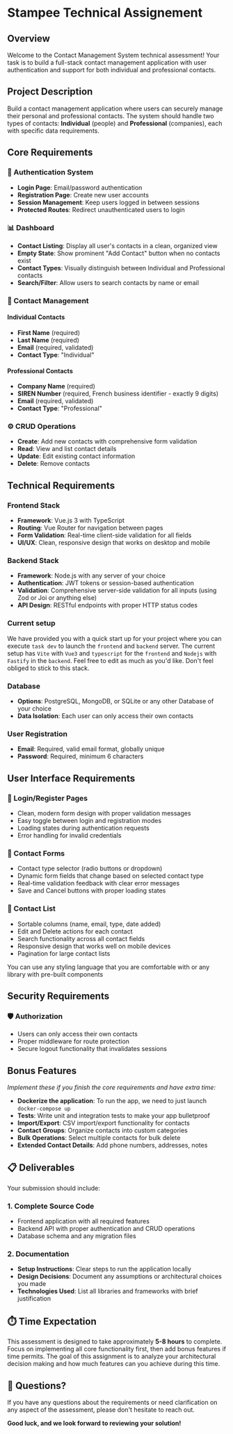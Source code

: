 # Stampee Technical Assignement

## Overview

Welcome to the Contact Management System technical assessment! Your task is to build a full-stack contact management application with user authentication and support for both individual and professional contacts.

## Project Description

Build a contact management application where users can securely manage their personal and professional contacts. The system should handle two types of contacts: **Individual** (people) and **Professional** (companies), each with specific data requirements.

## Core Requirements

### 🔐 Authentication System

- **Login Page**: Email/password authentication
- **Registration Page**: Create new user accounts
- **Session Management**: Keep users logged in between sessions
- **Protected Routes**: Redirect unauthenticated users to login

### 📊 Dashboard

- **Contact Listing**: Display all user's contacts in a clean, organized view
- **Empty State**: Show prominent "Add Contact" button when no contacts exist
- **Contact Types**: Visually distinguish between Individual and Professional contacts
- **Search/Filter**: Allow users to search contacts by name or email

### 👥 Contact Management

#### Individual Contacts

- **First Name** (required)
- **Last Name** (required)
- **Email** (required, validated)
- **Contact Type**: "Individual"

#### Professional Contacts

- **Company Name** (required)
- **SIREN Number** (required, French business identifier - exactly 9 digits)
- **Email** (required, validated)
- **Contact Type**: "Professional"

### ⚙️ CRUD Operations

- **Create**: Add new contacts with comprehensive form validation
- **Read**: View and list contact details
- **Update**: Edit existing contact information
- **Delete**: Remove contacts

## Technical Requirements

### Frontend Stack

- **Framework**: Vue.js 3 with TypeScript
- **Routing**: Vue Router for navigation between pages
- **Form Validation**: Real-time client-side validation for all fields
- **UI/UX**: Clean, responsive design that works on desktop and mobile

### Backend Stack

- **Framework**: Node.js with any server of your choice
- **Authentication**: JWT tokens or session-based authentication
- **Validation**: Comprehensive server-side validation for all inputs (using Zod or Joi or anything else)
- **API Design**: RESTful endpoints with proper HTTP status codes

### Current setup

We have provided you with a quick start up for your project where you can execute `task dev` to launch the `frontend` and `backend` server. The current setup has `Vite` with `Vue3` and `typescript` for the `frontend` and `Nodejs` with `Fastify` in the `backend`. Feel free to edit as much as you'd like. Don't feel obliged to stick to this stack.

### Database

- **Options**: PostgreSQL, MongoDB, or SQLite or any other Database of your choice
- **Data Isolation**: Each user can only access their own contacts

### User Registration

- **Email**: Required, valid email format, globally unique
- **Password**: Required, minimum 6 characters

## User Interface Requirements

### 🔑 Login/Register Pages

- Clean, modern form design with proper validation messages
- Easy toggle between login and registration modes
- Loading states during authentication requests
- Error handling for invalid credentials

### 📝 Contact Forms

- Contact type selector (radio buttons or dropdown)
- Dynamic form fields that change based on selected contact type
- Real-time validation feedback with clear error messages
- Save and Cancel buttons with proper loading states

### 📑 Contact List

- Sortable columns (name, email, type, date added)
- Edit and Delete actions for each contact
- Search functionality across all contact fields
- Responsive design that works well on mobile devices
- Pagination for large contact lists

You can use any styling language that you are comfortable with or any library with pre-built components

## Security Requirements

### 🛡️ Authorization

- Users can only access their own contacts
- Proper middleware for route protection
- Secure logout functionality that invalidates sessions

## Bonus Features

_Implement these if you finish the core requirements and have extra time:_

- **Dockerize the application**: To run the app, we need to just launch `docker-compose up`
- **Tests**: Write unit and integration tests to make your app bulletproof
- **Import/Export**: CSV import/export functionality for contacts
- **Contact Groups**: Organize contacts into custom categories
- **Bulk Operations**: Select multiple contacts for bulk delete
- **Extended Contact Details**: Add phone numbers, addresses, notes

## 📋 Deliverables

Your submission should include:

### 1. Complete Source Code

- Frontend application with all required features
- Backend API with proper authentication and CRUD operations
- Database schema and any migration files

### 2. Documentation

- **Setup Instructions**: Clear steps to run the application locally
- **Design Decisions**: Document any assumptions or architectural choices you made
- **Technologies Used**: List all libraries and frameworks with brief justification

## ⏱️ Time Expectation

This assessment is designed to take approximately **5-8 hours** to complete. Focus on implementing all core functionality first, then add bonus features if time permits. The goal of this assignment is to analyze your architectural decision making and how much features can you achieve during this time.

## 🤝 Questions?

If you have any questions about the requirements or need clarification on any aspect of the assessment, please don't hesitate to reach out.

**Good luck, and we look forward to reviewing your solution!**
